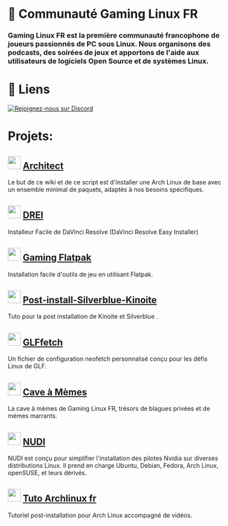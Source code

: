 # 🐧 Communauté Gaming Linux FR 

### Gaming Linux FR est la première communauté francophone de joueurs passionnés de PC sous Linux. Nous organisons des podcasts, des soirées de jeux et apportons de l'aide aux utilisateurs de logiciels Open Source et de systèmes Linux.

# 🔗 Liens

<a href="https://discord.gg/WCAKxxRA3t">
  <img src="https://skillicons.dev/icons?i=discord" alt="Rejoignez-nous sur Discord"/>
</a>

# Projets:

## <img src="https://github.com/Cardiacman13/tuto-archlinux-fr/blob/main/assets/images/Cardiac-icon.png" width="30" height="30"> [Architect](https://github.com/Gaming-Linux-FR/Architect)
Le but de ce wiki et de ce script est d'installer une Arch Linux de base avec un ensemble minimal de paquets, adaptés à nos besoins spécifiques.

## <img src="https://github.com/Gaming-Linux-FR/.github/assets/83916775/26582681-5f18-4ec7-8e10-0ef2dce25d78" width="30" height="30"> [DREI](https://github.com/Gaming-Linux-FR/drei)
Installeur Facile de DaVinci Resolve (DaVinci Resolve Easy Installer)

## <img src="https://avatars.githubusercontent.com/u/155925679?s=400&u=a2d19ee8d2b4d67b48729c39e7562e7555c85295&v=4" width="30" height="30"> [Gaming Flatpak](https://github.com/Gaming-Linux-FR/Gaming-Flatpak)
Installation facile d'outils de jeu en utilisant Flatpak.

## <img src="https://github.com/Cardiacman13/tuto-archlinux-fr/blob/main/assets/images/Cardiac-icon.png" width="30" height="30"> [Post-install-Silverblue-Kinoite](https://github.com/Gaming-Linux-FR/post-install-silverblue-kinoite)
Tuto pour la post installation de Kinoite et Silverblue .

## <img src="https://github.com/Cardiacman13/tuto-archlinux-fr/blob/main/assets/images/LOGO-A1RM4X-2K.png" width="30" height="30"> [GLFfetch](https://github.com/Gaming-Linux-FR/GLFfetch)
Un fichier de configuration neofetch personnalisé conçu pour les défis Linux de GLF.

## <img src="https://avatars.githubusercontent.com/u/155925679?s=400&u=a2d19ee8d2b4d67b48729c39e7562e7555c85295&v=4" width="30" height="30"> [Cave à Mèmes](https://github.com/Gaming-Linux-FR/meme-vault)
La cave à mèmes de Gaming Linux FR, trésors de blagues privées et de mèmes marrants.

## <img src="https://github.com/Cardiacman13/tuto-archlinux-fr/blob/main/assets/images/Cardiac-icon.png" width="30" height="30"> [NUDI](https://github.com/Gaming-Linux-FR/NUDI)
NUDI est conçu pour simplifier l'installation des pilotes Nvidia sur diverses distributions Linux. Il prend en charge Ubuntu, Debian, Fedora, Arch Linux, openSUSE, et leurs dérivés.

## <img src="https://github.com/Cardiacman13/tuto-archlinux-fr/blob/main/assets/images/Cardiac-icon.png" width="30" height="30"> [Tuto Archlinux fr](https://github.com/Gaming-Linux-FR/tuto-archlinux-fr)
Tutoriel post-installation pour Arch Linux accompagné de vidéos.
